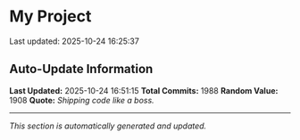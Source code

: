 # My Project


Last updated: 2025-10-24 16:25:37











































































































































































































































































































































































































































































































































































































































































































































































































































































































































































































































































































































































































































































































































































































































































































































































































































































































































































































































































































































































































































































































































































































































































































































































































































































## Auto-Update Information

**Last Updated:** 2025-10-24 16:51:15
**Total Commits:** 1988
**Random Value:** 1908
**Quote:** _Shipping code like a boss._

---
_This section is automatically generated and updated._